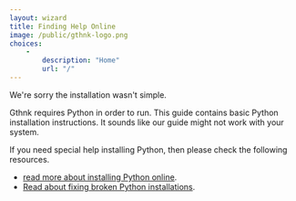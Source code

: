 ```yaml
---
layout: wizard
title: Finding Help Online
image: /public/gthnk-logo.png
choices:
    -
        description: "Home"
        url: "/"
---
```


We're sorry the installation wasn't simple.

Gthnk requires Python in order to run.
This guide contains basic Python installation instructions.
It sounds like our guide might not work with your system.

If you need special help installing Python, then please check the following resources.

- [read more about installing Python online](https://encrypted.google.com/search?q=install+python+windows).
- [Read about fixing broken Python installations](https://encrypted.google.com/search?q=broken+python+install+windows).
